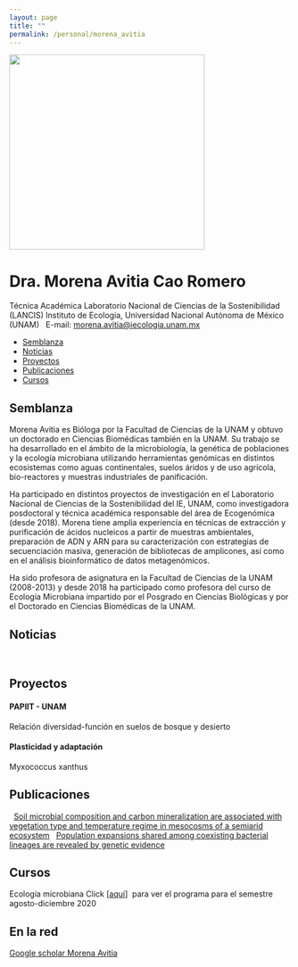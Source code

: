 ```yaml
---
layout: page
title: ""
permalink: /personal/morena_avitia
---
```


  <img src="/assets/morena files/Morena-Avitia-Foto.png" width="350px">
<h1>Dra. Morena Avitia Cao Romero</h1>
Técnica Académica
Laboratorio Nacional de Ciencias de la Sostenibilidad (LANCIS)
Instituto de Ecología, Universidad Nacional Autónoma de México (UNAM)
&nbsp;
E-mail: <a href="mailto:morena.avitia@iecologia.unam.mx">morena.avitia@iecologia.unam.mx</a>

- <a href="#semblanza">Semblanza</a>
- <a href="#noticias">Noticias</a>
- <a href="#proyectos">Proyectos</a>
- <a href="#publicaciones">Publicaciones</a>
- <a href="#cursos">Cursos</a>
<h2 id="semblanza">Semblanza</h2>
Morena Avitia es Bióloga por la Facultad de Ciencias de la UNAM y obtuvo un doctorado en Ciencias Biomédicas también en la UNAM. Su trabajo se ha desarrollado en el ámbito de la microbiología, la genética de poblaciones y la ecología microbiana utilizando herramientas genómicas en distintos ecosistemas como aguas continentales, suelos áridos y de uso agrícola, bio-reactores y muestras industriales de panificación. 

Ha participado en distintos proyectos de investigación en el Laboratorio Nacional de Ciencias de la Sostenibilidad del IE, UNAM, como investigadora posdoctoral y técnica académica responsable del área de Ecogenómica (desde 2018). Morena tiene amplia experiencia en técnicas de extracción y purificación de ácidos nucleicos a partir de muestras ambientales, preparación de ADN y ARN para su caracterización con estrategias de secuenciación masiva, generación de bibliotecas de amplicones, así como en el análisis bioinformático de datos metagenómicos. 

Ha sido profesora de asignatura en la Facultad de Ciencias de la UNAM (2008-2013) y desde 2018 ha participado como profesora del curso de Ecología Microbiana impartido por el Posgrado en Ciencias Biológicas y por el Doctorado en Ciencias Biomédicas de la UNAM.
<h2 id="noticias">Noticias</h2>
&nbsp;
<h2 id="proyectos">Proyectos</h2>
<h4>PAPIIT - UNAM</h4>
Relación diversidad-función en suelos de bosque y desierto
<h4>Plasticidad y adaptación</h4>
Myxococcus xanthus
<h2 id="publicaciones">Publicaciones</h2>
&nbsp;
<a href="https://academic.oup.com/femsle/article-abstract/368/4/fnab012/6129800" target="_blank" rel="noopener">Soil microbial composition and carbon mineralization are associated with vegetation type and temperature regime in mesocosms of a semiarid ecosystem</a>
&nbsp;
<a href="https://peerj.com/articles/696/" target="_blank" rel="noopener">Population expansions shared among coexisting bacterial lineages are revealed by genetic evidence</a>


<h2 id="cursos">Cursos</h2>
Ecología microbiana
Click [<a href="/assets/morena files/EcologiaMicrobiana_temario_2020.pdf" target="_blank" rel="noopener">aquí</a>]  para ver el programa para el semestre agosto-diciembre 2020

<h2>En la red</h2>
<a href="https://scholar.google.com.mx/citations?hl=en&amp;user=uijRTzgAAAAJ" target="_blank" rel="noopener">Google scholar Morena Avitia</a>
